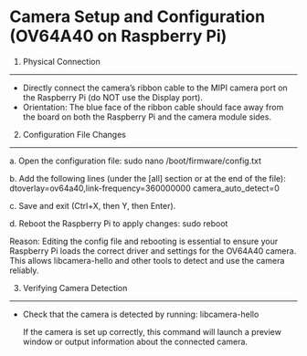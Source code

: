 Camera Setup and Configuration (OV64A40 on Raspberry Pi)
========================================================

1. Physical Connection
----------------------
- Directly connect the camera’s ribbon cable to the MIPI camera port on the Raspberry Pi (do NOT use the Display port).
- Orientation: The blue face of the ribbon cable should face away from the board on both the Raspberry Pi and the camera module sides.

2. Configuration File Changes
-----------------------------
a. Open the configuration file:
   sudo nano /boot/firmware/config.txt

b. Add the following lines (under the [all] section or at the end of the file):
   dtoverlay=ov64a40,link-frequency=360000000
   camera_auto_detect=0

c. Save and exit (Ctrl+X, then Y, then Enter).

d. Reboot the Raspberry Pi to apply changes:
   sudo reboot

Reason: Editing the config file and rebooting is essential to ensure your Raspberry Pi loads the correct driver and settings for the OV64A40 camera. This allows libcamera-hello and other tools to detect and use the camera reliably.

3. Verifying Camera Detection
-----------------------------
- Check that the camera is detected by running:
   libcamera-hello

  If the camera is set up correctly, this command will launch a preview window or output information about the connected camera.
